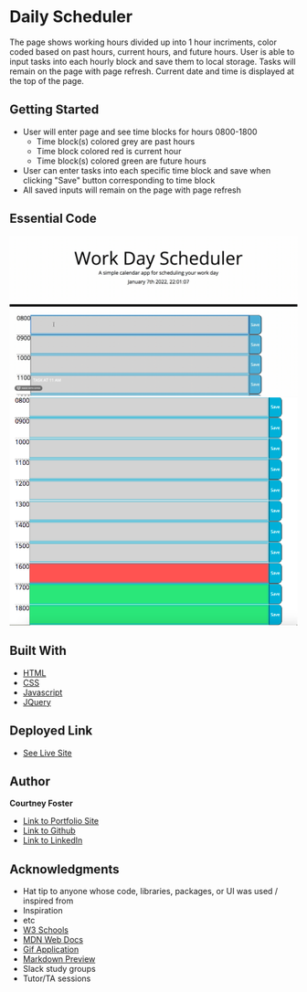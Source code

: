 # Daily Scheduler

The page shows working hours divided up into 1 hour incriments, color coded based on past hours, current hours, and future hours. User is able to input tasks into each hourly block and save them to local storage. Tasks will remain on the page with page refresh. Current date and time is displayed at the top of the page.


## Getting Started

* User will enter page and see time blocks for hours 0800-1800
    * Time block(s) colored grey are past hours
    * Time block colored red is current hour
    * Time block(s) colored green are future hours
* User can enter tasks into each specific time block and save when clicking "Save" button corresponding to time block
* All saved inputs will remain on the page with page refresh


## Essential Code
![GIF](images/HW5-1.gif)
![IMG](images/HW5-3.png)


## Built With

* [HTML](https://developer.mozilla.org/en-US/docs/Web/HTML)
* [CSS](https://developer.mozilla.org/en-US/docs/Web/CSS)
* [Javascript](https://developer.mozilla.org/en-US/docs/Web/JavaScript)
* [JQuery](https://developer.mozilla.org/en-US/docs/Glossary/jQuery)

## Deployed Link

* [See Live Site](https://cfoster121.github.io/daily-planner/)


## Author

**Courtney Foster** 

- [Link to Portfolio Site](https://cfoster121.github.io/homework2/)
- [Link to Github](https://github.com/cfoster121)
- [Link to LinkedIn](https://www.linkedin.com/in/courtney-foster-0b364575/)


## Acknowledgments

* Hat tip to anyone whose code, libraries, packages, or UI was used  / inspired from
* Inspiration
* etc
* [W3 Schools](https://www.w3schools.com/)
* [MDN Web Docs](https://developer.mozilla.org/en-US/)
* [Gif Application](https://gifox.io/)
* [Markdown Preview](https://dillinger.io/)
* Slack study groups
* Tutor/TA sessions